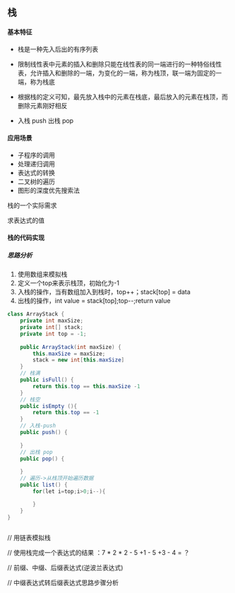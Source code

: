 ## 栈

#### 基本特征

- 栈是一种先入后出的有序列表
- 限制线性表中元素的插入和删除只能在线性表的同一端进行的一种特俗线性表，允许插入和删除的一端，为变化的一端，称为栈顶，联一端为固定的一端，称为栈底
- 根据栈的定义可知，最先放入栈中的元素在栈底，最后放入的元素在栈顶，而删除元素刚好相反

- 入栈 push 出栈 pop

#### 应用场景

- 子程序的调用
- 处理递归调用
- 表达式的转换
- 二叉树的遍历
- 图形的深度优先搜索法



栈的一个实际需求

求表达式的值





#### 栈的代码实现

##### 思路分析

1. 使用数组来模拟栈
2. 定义一个top来表示栈顶，初始化为-1
3. 入栈的操作，当有数组加入到栈时，top++；stack[top] = data
4. 出栈的操作，int value = stack[top];top--;return value

```java
class ArrayStack {
    private int maxSize;
    private int[] stack;
    private int top = -1;
    
    public ArrayStack(int maxSize) {
		this.maxSize = maxSize;
        stack = new int[this.maxSize]
    }
    // 栈满
    public isFull() {
        return this.top == this.maxSize -1
	}
    // 栈空
    public isEmpty (){
        return this.top == -1
	}
    // 入栈-push
    public push() {
        
    }
    // 出栈 pop
    public pop() {
		
    }
    // 遍历->从栈顶开始遍历数据
    public list() {
        for(let i=top;i>0;i--){

        }
    }
}
```

```javascript

```

// 用链表模拟栈



// 使用栈完成一个表达式的结果 ：7 * 2 * 2 - 5 +1 - 5 +3 - 4 = ？

// 前缀、中缀、后缀表达式(逆波兰表达式)

//  中缀表达式转后缀表达式思路步骤分析

